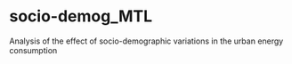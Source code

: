 # socio-demog_MTL
Analysis of the effect of socio-demographic variations in the urban energy consumption
